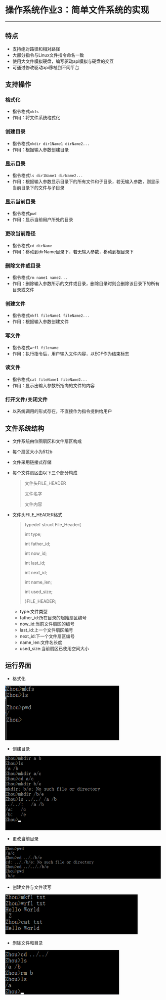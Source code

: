 # 操作系统作业3：简单文件系统的实现
***
## 特点
* 支持绝对路径和相对路径
* 大部分指令与Linux文件指令命名一致
* 使用大文件模拟硬盘，编写驱动api模拟与硬盘的交互
* 可通过修改驱动api移植到不同平台
## 支持操作
### 格式化
* 指令格式```mkfs```
* 作用：将文件系统格式化

### 创建目录
* 指令格式```mkdir dir1Name1 dirName2...```
* 作用：根据输入参数创建目录

### 显示目录
* 指令格式```ls dir1Name1 dirName2...```
* 作用：根据输入参数显示目录下的所有文件和子目录，若无输入参数，则显示当前目录下的文件与子目录

### 显示当前目录
* 指令格式```pwd```
* 作用：显示当前用户所处的目录

### 更改当前路径
* 指令格式```cd dirName```
* 作用：移动到dirName目录下，若无输入参数，移动到根目录下

### 删除文件或目录
* 指令格式```rm name1 name2...```
* 作用：删除输入参数所示的文件或目录，删除目录时则会删除该目录下的所有目录或文件

### 创建文件
* 指令格式```mkfl fileName1 fileName2...```
* 作用：根据输入参数创建文件

### 写文件
* 指令格式```wrfl filename```
* 作用：执行指令后，用户输入文件内容，以EOF作为结束标志

### 读文件
* 指令格式```cat fileName1 fileName2...```
* 作用：显示出输入参数所指向的文件的内容

### 打开文件/关闭文件
* 以系统调用的形式存在，不直接作为指令提供给用户

## 文件系统结构
* 文件系统由位图扇区和文件扇区构成
* 每个扇区大小为512b
* 文件采用链接式存储
* 每个文件扇区由以下三个部分构成
	> 文件头FILE_HEADER
	> 
	> 文件名字
	> 
	> 文件内容

* 文件头FILE_HEADER格式
	> typedef struct File_Header{
	> 
	> int type;
	>	
	> int father_id;
	>   
	> int now_id;
	> 
	> int last_id;
	> 
	> int next_id;
	> 
	> int name_len;
	> 
	> int used_size;
	> 
	> }FILE_HEADER;

	* type:文件类型
	* father_id:所在目录的起始扇区编号
	* now_id:当前文件扇区的编号
	* last_id:上一个文件扇区编号
	* next_id:下一个文件扇区编号
	* name_len:文件名长度
	* used_size:当前扇区已使用空间大小

## 运行界面
* 格式化

![mkfs](mkfs.png)

* 创建目录

![mkdir](mkdir.png)

* 更改当前目录

![cd](cd.png)

* 创建文件与文件读写

![file](file.png)

* 删除文件和目录

![rm](rm.png)